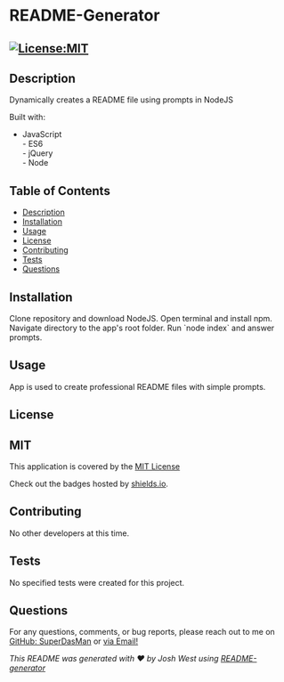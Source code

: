 # README-Generator

## [![License:MIT](https://img.shields.io/badge/License-MIT-aqua)](https://choosealicense.com/licenses/MIT)
  

## Description

Dynamically creates a README file using prompts in NodeJS

Built with:

- JavaScript<br />- ES6<br />- jQuery<br />- Node
  

## Table of Contents

  - [Description](#description)
  - [Installation](#installation)
  - [Usage](#usage)
  - [License](#license)
  - [Contributing](#contributing)
  - [Tests](#tests)
  - [Questions](#questions)
  

## Installation

Clone repository and download NodeJS. Open terminal and install npm. Navigate directory to the app's root folder. Run \`node index\` and answer prompts.
  

## Usage

App is used to create professional README files with simple prompts.
  

## License

## MIT

This application is covered by the [MIT License](https://choosealicense.com/licenses/MIT)
  
Check out the badges hosted by [shields.io](https://shields.io/).
  

## Contributing

No other developers at this time.
  

## Tests

No specified tests were created for this project.


## Questions

For any questions, comments, or bug reports, please reach out to me on [GitHub: SuperDasMan](https://github.com/SuperDasMan) or [via Email!](mailto:joshwest.biz@gmail.com)

_This README was generated with ❤️ by Josh West using [README-generator](https://github.com/SuperDasMan/README-Generator)_

